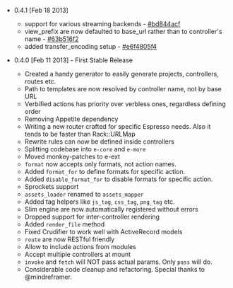 
+ 0.4.1 [Feb 18 2013]

  - support for various streaming backends - [#bd844acf](https://github.com/espresso/espresso/commit/bd844acf)
  - view_prefix are now defaulted to base_url rather than to controller's name - [#63b516f2](https://github.com/espresso/espresso/commit/63b516f2b7060aa1df566bf6137dc4de2700bdc3)
  - added transfer_encoding setup - [#e6f4805f4](https://github.com/espresso/espresso/commit/e6f4805f478050df9a7a1206e7ed8ae9b94da039)

+ 0.4.0 [Feb 11 2013] - First Stable Release

  - Created a handy generator to easily generate projects, controllers, routes etc.
  - Path to templates are now resolved by controller name, not by base URL
  - Verbified actions has priority over verbless ones, regardless defining order
  - Removing Appetite dependency
  - Writing a new router crafted for specific Espresso needs. Also it tends to be faster than Rack::URLMap
  - Rewrite rules can now be defined inside controllers
  - Splitting codebase into `e-core` and `e-more`
  - Moved monkey-patches to e-ext
  - `format` now accepts only formats, not action names.
  - Added `format_for` to define formats for specific action.
  - Added `disable_format_for` to disable formats for specific action.
  - Sprockets support
  - `assets_loader` renamed to `assets_mapper`
  - Added tag helpers like `js_tag`, `css_tag`, `png_tag` etc.
  - Slim engine are now automatically registered without errors
  - Dropped support for inter-controller rendering
  - Added `render_file` method
  - Fixed Crudifier to work well with ActiveRecord models
  - `route` are now RESTful friendly
  - Allow to include actions from modules
  - Accept multiple controllers at mount
  - `invoke` and `fetch` will NOT pass actual params. Only `pass` will do.
  - Considerable code cleanup and refactoring. Special thanks to @mindreframer.
